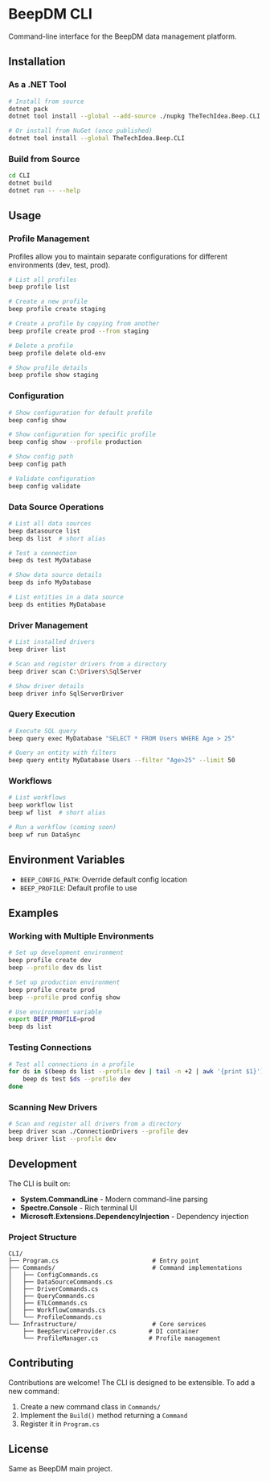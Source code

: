 # BeepDM CLI

Command-line interface for the BeepDM data management platform.

## Installation

### As a .NET Tool

```bash
# Install from source
dotnet pack
dotnet tool install --global --add-source ./nupkg TheTechIdea.Beep.CLI

# Or install from NuGet (once published)
dotnet tool install --global TheTechIdea.Beep.CLI
```

### Build from Source

```bash
cd CLI
dotnet build
dotnet run -- --help
```

## Usage

### Profile Management

Profiles allow you to maintain separate configurations for different environments (dev, test, prod).

```bash
# List all profiles
beep profile list

# Create a new profile
beep profile create staging

# Create a profile by copying from another
beep profile create prod --from staging

# Delete a profile
beep profile delete old-env

# Show profile details
beep profile show staging
```

### Configuration

```bash
# Show configuration for default profile
beep config show

# Show configuration for specific profile
beep config show --profile production

# Show config path
beep config path

# Validate configuration
beep config validate
```

### Data Source Operations

```bash
# List all data sources
beep datasource list
beep ds list  # short alias

# Test a connection
beep ds test MyDatabase

# Show data source details
beep ds info MyDatabase

# List entities in a data source
beep ds entities MyDatabase
```

### Driver Management

```bash
# List installed drivers
beep driver list

# Scan and register drivers from a directory
beep driver scan C:\Drivers\SqlServer

# Show driver details
beep driver info SqlServerDriver
```

### Query Execution

```bash
# Execute SQL query
beep query exec MyDatabase "SELECT * FROM Users WHERE Age > 25"

# Query an entity with filters
beep query entity MyDatabase Users --filter "Age>25" --limit 50
```

### Workflows

```bash
# List workflows
beep workflow list
beep wf list  # short alias

# Run a workflow (coming soon)
beep wf run DataSync
```

## Environment Variables

- `BEEP_CONFIG_PATH`: Override default config location
- `BEEP_PROFILE`: Default profile to use

## Examples

### Working with Multiple Environments

```bash
# Set up development environment
beep profile create dev
beep --profile dev ds list

# Set up production environment
beep profile create prod
beep --profile prod config show

# Use environment variable
export BEEP_PROFILE=prod
beep ds list
```

### Testing Connections

```bash
# Test all connections in a profile
for ds in $(beep ds list --profile dev | tail -n +2 | awk '{print $1}'); do
    beep ds test $ds --profile dev
done
```

### Scanning New Drivers

```bash
# Scan and register all drivers from a directory
beep driver scan ./ConnectionDrivers --profile dev
beep driver list --profile dev
```

## Development

The CLI is built on:
- **System.CommandLine** - Modern command-line parsing
- **Spectre.Console** - Rich terminal UI
- **Microsoft.Extensions.DependencyInjection** - Dependency injection

### Project Structure

```
CLI/
├── Program.cs                          # Entry point
├── Commands/                           # Command implementations
│   ├── ConfigCommands.cs
│   ├── DataSourceCommands.cs
│   ├── DriverCommands.cs
│   ├── QueryCommands.cs
│   ├── ETLCommands.cs
│   ├── WorkflowCommands.cs
│   └── ProfileCommands.cs
└── Infrastructure/                     # Core services
    ├── BeepServiceProvider.cs         # DI container
    └── ProfileManager.cs              # Profile management
```

## Contributing

Contributions are welcome! The CLI is designed to be extensible. To add a new command:

1. Create a new command class in `Commands/`
2. Implement the `Build()` method returning a `Command`
3. Register it in `Program.cs`

## License

Same as BeepDM main project.
